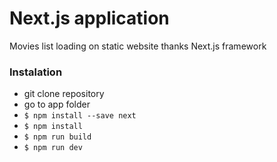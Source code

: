 # Next.js application

Movies list loading on static website thanks Next.js framework

### Instalation

- git clone repository
- go to app folder
- `$ npm install --save next`
- `$ npm install`
- `$ npm run build`
- `$ npm run dev`
